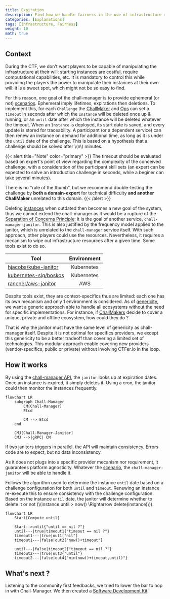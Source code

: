 ```yaml
---
title: Expiration
description: Find how we handle fairness in the use of infrastructure resources with expirations.
categories: [Explanations]
tags: [Infrastructure, Fairness]
weight: 10
math: true
---
```


## Context

During the CTF, we don't want players to be capable of manipulating the infrastructure at their will: starting instances are costful, require computational capabilities, etc.
It is mandatory to control this while providing the players the power to manipulate their instances at their own will: it is a sweet spot, which might not be so easy to find.

For this reason, one goal of the chall-manager is to provide ephemeral (or not) [scenarios](/docs/chall-manager/glossary#scenario). Ephemeral imply lifetimes, expirations then deletions.
To implement this, for each `Challenge` the [ChallMaker](/docs/chall-manager/glossary#challmaker) and [Ops](/docs/chall-manager/glossary#ops) can set a `timeout` in seconds after which the `Instance` will be deleted once up & running, or an `until` date after which the instance will be deleted whatever the timeout. When an `Instance` is deployed, its start date is saved, and every update is stored for traceability. A participant (or a dependent service) can then renew an instance on demand for additional time, as long as it is under the `until` date of the challenge. This is based on a hypothesis that a challenge should be solved after \\(n\\) minutes.

{{< alert title="Note" color="primary" >}}
The timeout should be evaluated based on expert's point of view regarding the complexity of the conceived challenge, with a consideration of the participant skill sets (an expert can be expected to solve an introduction challenge in seconds, while a beginer can take several minutes).

There is no "rule of the thumb", but we recommend double-testing the challenge by **both a domain-expert** for technical difficulty **and another ChallMaker** unrelated to this domain.
{{< /alert >}}

Deleting [instances](/docs/chall-manager/glossary#instance) when outdated then becomes a new goal of the system, thus we cannot extend the chall-manager as it would be a rupture of the [Separation of Concerns Principle](https://en.wikipedia.org/wiki/Separation_of_concerns): it is the goal of another service, `chall-manager-janitor`. This is also justified by the frequency model applied to the janitor, which is unrelated to the `chall-manager` service itself.
With such approach, other players could use the resources. Nevertheless, it requires a mecanism to wipe out infrastructure resources after a given time.
Some tools exist to do so.

| Tool | Environment |
|---|:---:|
| [hjacobs/kube-janitor](https://codeberg.org/hjacobs/kube-janitor) | Kubernetes |
| [kubernetes-sig/boskos](https://github.com/kubernetes-sig/boskos) | Kubernetes |
| [rancher/aws-janitor](https://github.com/rancher/aws-janitor) | AWS |

Despite tools exist, they are context-specifics thus are limited: each one has its own mecanism and only 1 environment is considered.
As of [genericity](/docs/chall-manager/design/genericity), we want a generic approach able to handle all ecosystems without the need for specific implementations.
For instance, if [ChallMakers](/docs/chall-manager/glossary#challmaker) decide to cover a unique, private and offline ecosystem, how could they do ?

That is why the janitor must have the same level of genericity as chall-manager itself.
Despite it is not optimal for specifics providers, we except this genericity to be a better tradeoff than covering a limited set of technologies. This modular approach enable covering new providers (vendor-specifics, public or private) without involving CTFer.io in the loop.

## How it works

By using the [chall-manager API](/docs/chall-manager/design/architecture#api), the `janitor` looks up at expiration dates.
Once an instance is expired, it simply deletes it.
Using a cron, the janitor could then monitor the instances frequently.

```mermaid
flowchart LR
    subgraph Chall-Manager
        CM[Chall-Manager]
        Etcd

        CM --> Etcd
    end

    CMJ[Chall-Manager-Janitor]
    CMJ -->|gRPC| CM
```

If two janitors triggers in parallel, the API will maintain consistency. Errors code are to expect, but no data inconsistency.

As it does not plugs into a specific provider mecanism nor requirement, it guarantees platform agnosticity. Whatever the [scenario](/docs/chall-manager/glossary#scenario), the `chall-manager-janitor` will be able to handle it.

Follows the algorithm used to determine the instance `until` date based on a challenge configuration for both `until` and `timeout`.
Renewing an instance re-execute this to ensure consistency with the challenge configuration.
Based on the instance `until` date, the janitor will determine whether to delete it or not (\\(instance.until > now() \Rightarrow delete(instance)\\)).

```mermaid
flowchart LR
    Start[Compute until]

    Start-->until{"until == nil ?"}
    until---|true|timeout1{"timeout == nil ?"}
    timeout1---|true|out1["nil"]
    timeout1---|false|out2["now()+timeout"]

    until---|false|timeout2{"timeout == nil ?"}
    timeout2---|true|out3{"until"}
    timeout2---|false|out4{"min(now()+timeout,until)"}
```

## What's next ?

Listening to the community first feedbacks, we tried to lower the bar to hop in with Chall-Manager.
We then created a [Software Development Kit](/docs/chall-manager/design/software-development-kit).
